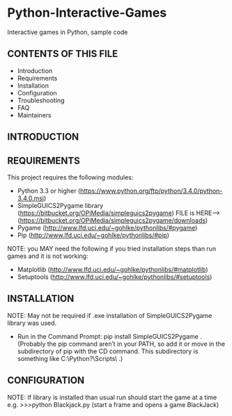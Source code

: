 Python-Interactive-Games
========================

Interactive games in Python, sample code

CONTENTS OF THIS FILE
---------------------
 * Introduction
 * Requirements
 * Installation
 * Configuration
 * Troubleshooting
 * FAQ
 * Maintainers

INTRODUCTION
------------

REQUIREMENTS
------------
This project requires the following modules:

 * Python 3.3 or higher (https://www.python.org/ftp/python/3.4.0/python-3.4.0.msi)
 * SimpleGUICS2Pygame library	(https://bitbucket.org/OPiMedia/simpleguics2pygame) FILE is HERE--> (https://bitbucket.org/OPiMedia/simpleguics2pygame/downloads)
 * Pygame (http://www.lfd.uci.edu/~gohlke/pythonlibs/#pygame)
 * Pip (http://www.lfd.uci.edu/~gohlke/pythonlibs/#pip)

NOTE: you MAY need the following if you tried installation steps than run games and it is not working:
 * Matplotlib (http://www.lfd.uci.edu/~gohlke/pythonlibs/#matplotlib)
 * Setuptools (http://www.lfd.uci.edu/~gohlke/pythonlibs/#setuptools)


INSTALLATION
------------
NOTE: May not be required if .exe installation of SimpleGUICS2Pygame library was used. 
 * Run in the Command Prompt: pip install SimpleGUICS2Pygame . (Probably the pip command aren’t in your PATH, 
	so add it or move in the subdirectory of pip with the CD command. 
	This subdirectory is something like C:\Python?\Scripts\ .)

CONFIGURATION
------------
NOTE: If library is installed than usual run should start the game at a time e.g. 	>>>python Blackjack.py           (start a frame and opens a game BlackJack)

